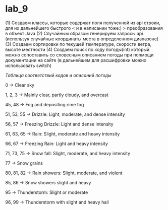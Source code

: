 # lab_9

(1)
Создаем классы, которые содержат поля полученной из api строки, для их дальнейшего быстрого < и в написании тоже:) > преобразования в объект Java
(2)
Случайным образом генерируем запросы api (используя случайные координаты места в определенном диапазоне)
(3)
Создаем сортировки по текущей температуре, скорости ветра, высоте местности
(4)
Создаем поиск по коду погоды(int) который можно сопоставить со словесным описанием погоды при попмощи документации на сайте 
(в дальнейшем для расшифровки можно использовать switch)



*Таблица соответствий кодов и описаний погоды*

0             ->     Clear sky

1, 2, 3	      ->     Mainly clear, partly cloudy, and overcast

45, 48	      ->     Fog and depositing rime fog

51, 53, 55  	->     Drizzle: Light, moderate, and dense intensity

56, 57	      ->     Freezing Drizzle: Light and dense intensity

61, 63, 65  	->     Rain: Slight, moderate and heavy intensity

66, 67	      ->     Freezing Rain: Light and heavy intensity

71, 73, 75  	->     Snow fall: Slight, moderate, and heavy intensity

77	          ->     Snow grains

80, 81, 82  	->     Rain showers: Slight, moderate, and violent

85, 86	      ->     Snow showers slight and heavy

95            ->     Thunderstorm: Slight or moderate

96, 99        ->     Thunderstorm with slight and heavy hail


